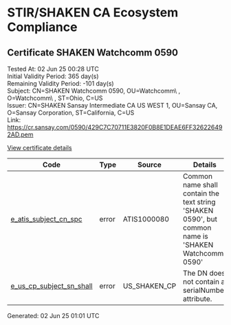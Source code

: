 # STIR/SHAKEN CA Ecosystem Compliance

## Certificate SHAKEN Watchcomm  0590

Tested At: 02 Jun 25 00:28 UTC\
Initial Validity Period: 365 day(s)\
Remaining Validity Period: -101 day(s)\
Subject: CN=SHAKEN Watchcomm  0590, OU=Watchcomm\\ , O=Watchcomm\\ , ST=Ohio, C=US\
Issuer: CN=SHAKEN Sansay Intermediate CA US WEST 1, OU=Sansay CA, O=Sansay Corporation, ST=California, C=US\
Link: https://cr.sansay.com/0590/429C7C70711E3820F0B8E1DEAE6FF326226492AD.pem

[View certificate details](https://x509.io/?cert=MIICyzCCAnGgAwIBAgIUQpx8cHEeOCDwuOHerm%2FzJiJkkq0wCgYIKoZIzj0EAwIwgYUxCzAJBgNVBAYTAlVTMRMwEQYDVQQIDApDYWxpZm9ybmlhMRswGQYDVQQKDBJTYW5zYXkgQ29ycG9yYXRpb24xEjAQBgNVBAsMCVNhbnNheSBDQTEwMC4GA1UEAwwnU0hBS0VOIFNhbnNheSBJbnRlcm1lZGlhdGUgQ0EgVVMgV0VTVCAxMB4XDTI0MDIyMTEzMzQ1OVoXDTI1MDIyMDEzMzQ1OVowZzELMAkGA1UEBhMCVVMxDTALBgNVBAgMBE9oaW8xEzARBgNVBAoMCldhdGNoY29tbSAxEzARBgNVBAsMCldhdGNoY29tbSAxHzAdBgNVBAMMFlNIQUtFTiBXYXRjaGNvbW0gIDA1OTAwWTATBgcqhkjOPQIBBggqhkjOPQMBBwNCAAQad%2BOICqHr2w5yw9c%2F1w3OzZjFxQ2OmJB6l%2Bdr%2F7LEjdamvYNuIsAWRz1Q%2F4G10g4jE38WCMcXr5A6n6KdWQBIo4HbMIHYMBYGCCsGAQUFBwEaBAowCKAGFgQwNTkwMBcGA1UdIAQQMA4wDAYKYIZIAYb%2FCQEBAzAdBgNVHQ4EFgQUGvmovusZ%2BEsdLoBfdb3VR9GkQoAwHwYDVR0jBBgwFoAUrNOT9UNDzAq%2BRVgXE32SfNzDAUYwRwYDVR0fBEAwPjA8oDqgOIY2aHR0cHM6Ly9hdXRoZW50aWNhdGUtYXBpLmljb25lY3Rpdi5jb20vZG93bmxvYWQvdjEvY3JsMAwGA1UdEwEB%2FwQCMAAwDgYDVR0PAQH%2FBAQDAgeAMAoGCCqGSM49BAMCA0gAMEUCIGur3Jpud%2F%2Bb%2FB5voNOKoHKsqqppP%2BCPhLxiwvsLJbEWAiEA5ULIavijndjzREXPtcEhYUet4YXvLRdvq2b6vfP3LBY%3D)

| Code | Type | Source | Details |
|------|------|--------|---------|
| [e_atis_subject_cn_spc](../../ISSUES/e_atis_subject_cn_spc/README.md) | error | ATIS1000080 | Common name shall contain the text string 'SHAKEN 0590', but common name is 'SHAKEN Watchcomm  0590' |
| [e_us_cp_subject_sn_shall](../../ISSUES/e_us_cp_subject_sn_shall/README.md) | error | US_SHAKEN_CP | The DN does not contain a serialNumber attribute. |


Generated: 02 Jun 25 01:01 UTC